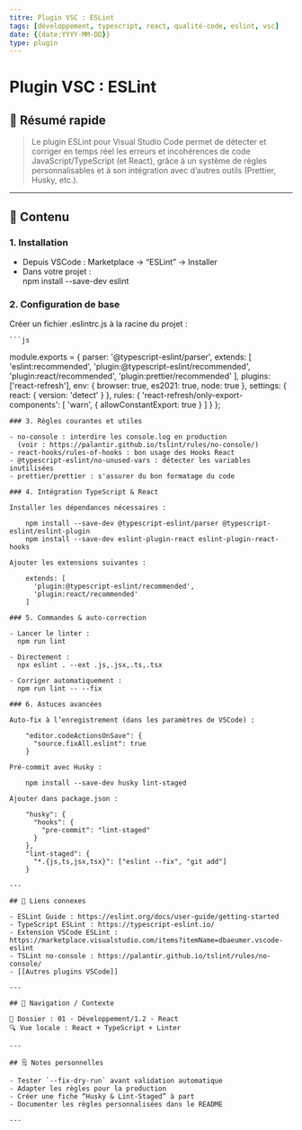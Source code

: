 ```yaml
---
titre: Plugin VSC : ESLint  
tags: [développement, typescript, react, qualité-code, eslint, vsc]  
date: {{date:YYYY-MM-DD}}  
type: plugin  
---
```


# Plugin VSC : ESLint

## 🧠 Résumé rapide

> Le plugin ESLint pour Visual Studio Code permet de détecter et corriger en temps réel les erreurs et incohérences de code JavaScript/TypeScript (et React), grâce à un système de règles personnalisables et à son intégration avec d’autres outils (Prettier, Husky, etc.).

---

## 📌 Contenu

### 1. Installation

- Depuis VSCode : Marketplace → “ESLint” → Installer  
- Dans votre projet :  
  npm install --save-dev eslint

### 2. Configuration de base

Créer un fichier .eslintrc.js à la racine du projet :

    ```js
module.exports = {
  parser: '@typescript-eslint/parser',
  extends: [
    'eslint:recommended',
    'plugin:@typescript-eslint/recommended',
    'plugin:react/recommended',
    'plugin:prettier/recommended'
  ],
  plugins: ['react-refresh'],
  env: {
    browser: true,
    es2021: true,
    node: true
  },
  settings: {
    react: {
      version: 'detect'
    }
  },
  rules: {
    'react-refresh/only-export-components': [
      'warn',
      { allowConstantExport: true }
    ]
  }
};
```
### 3. Règles courantes et utiles

- no-console : interdire les console.log en production  
  (voir : https://palantir.github.io/tslint/rules/no-console/)  
- react-hooks/rules-of-hooks : bon usage des Hooks React  
- @typescript-eslint/no-unused-vars : détecter les variables inutilisées  
- prettier/prettier : s'assurer du bon formatage du code  

### 4. Intégration TypeScript & React

Installer les dépendances nécessaires :

    npm install --save-dev @typescript-eslint/parser @typescript-eslint/eslint-plugin
    npm install --save-dev eslint-plugin-react eslint-plugin-react-hooks

Ajouter les extensions suivantes :

    extends: [
      'plugin:@typescript-eslint/recommended',
      'plugin:react/recommended'
    ]

### 5. Commandes & auto-correction

- Lancer le linter :  
  npm run lint

- Directement :  
  npx eslint . --ext .js,.jsx,.ts,.tsx

- Corriger automatiquement :  
  npm run lint -- --fix

### 6. Astuces avancées

Auto-fix à l’enregistrement (dans les paramètres de VSCode) :

    "editor.codeActionsOnSave": {
      "source.fixAll.eslint": true
    }

Pré-commit avec Husky :

    npm install --save-dev husky lint-staged

Ajouter dans package.json :

    "husky": {
      "hooks": {
        "pre-commit": "lint-staged"
      }
    },
    "lint-staged": {
      "*.{js,ts,jsx,tsx}": ["eslint --fix", "git add"]
    }

---

## 🔗 Liens connexes

- ESLint Guide : https://eslint.org/docs/user-guide/getting-started  
- TypeScript ESLint : https://typescript-eslint.io/  
- Extension VSCode ESLint : https://marketplace.visualstudio.com/items?itemName=dbaeumer.vscode-eslint  
- TSLint no-console : https://palantir.github.io/tslint/rules/no-console/  
- [[Autres plugins VSCode]]

---

## 🧭 Navigation / Contexte

📂 Dossier : 01 - Développement/1.2 - React  
🔍 Vue locale : React + TypeScript + Linter

---

## 🗒️ Notes personnelles

- Tester `--fix-dry-run` avant validation automatique  
- Adapter les règles pour la production  
- Créer une fiche “Husky & Lint-Staged” à part  
- Documenter les règles personnalisées dans le README

---
